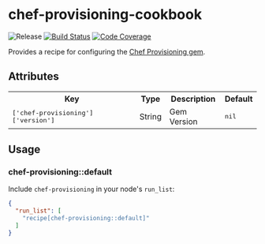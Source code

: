 # chef-provisioning-cookbook
![Release](http://img.shields.io/github/release/johnbellone/chef-metal-cookbook.svg)
[![Build Status](http://img.shields.io/travis/johnbellone/chef-metal-cookbook.svg)][3]
[![Code Coverage](http://img.shields.io/coveralls/johnbellone/chef-metal-cookbook.svg)][4]

Provides a recipe for configuring the [Chef Provisioning gem][1].

## Attributes

<table>
  <tr>
    <th>Key</th>
    <th>Type</th>
    <th>Description</th>
    <th>Default</th>
  </tr>
  <tr>
    <td><tt>['chef-provisioning']['version']</tt></td>
    <td>String</td>
    <td>Gem Version</td>
    <td><tt>nil</tt></td>
  </tr>
</table>

## Usage

### chef-provisioning::default
Include `chef-provisioning` in your node's `run_list`:
```json
{
  "run_list": [
    "recipe[chef-provisioning::default]"
  ]
}
```

[1]: https://github.com/opscode/chef-provisioning
[2]: https://github.com/johnbellone/chef-metal-cookbook/graphs/contributors
[3]: http://travis-ci.org/johnbellone/chef-metal-cookbook
[4]: https://coveralls.io/r/johnbellone/chef-metal-cookbook
